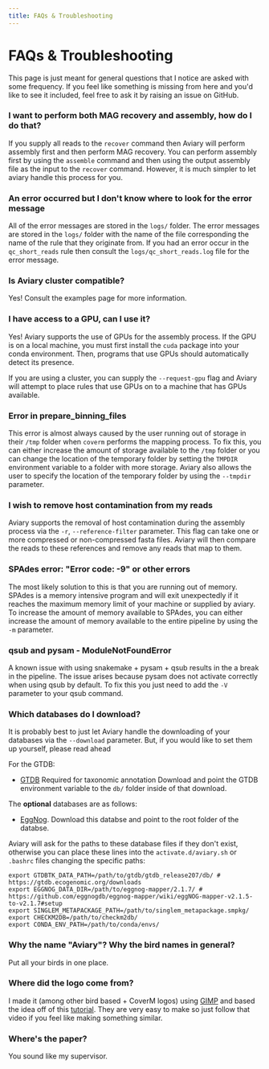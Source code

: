 ```yaml
---
title: FAQs & Troubleshooting
---
```


FAQs & Troubleshooting
========

This page is just meant for general questions that I notice are asked with some frequency. If you feel like something
is missing from here and you'd like to see it included, feel free to ask it by raising an issue on GitHub.


### I want to perform both MAG recovery and assembly, how do I do that?

If you supply all reads to the `recover` command then Aviary will perform assembly first and then perform MAG recovery. You can perform assembly first by using the `assemble` command and then using the output assembly file as the input to the `recover` command. However, it is much simpler to let aviary handle this process for you.

### An error occurred but I don't know where to look for the error message

All of the error messages are stored in the `logs/` folder. The error messages are stored in the `logs/` folder with the name of the file corresponding the name of the rule that they originate from. If you had an error occur in the `qc_short_reads` rule then consult the `logs/qc_short_reads.log` file for the error message.

### Is Aviary cluster compatible?

Yes! Consult the examples page for more information.

### I have access to a GPU, can I use it?

Yes! Aviary supports the use of GPUs for the assembly process. If the GPU is on a local machine, you must first install the `cuda` package into your conda environment. Then, programs that use GPUs should automatically detect its presence.

If you are using a cluster, you can supply the `--request-gpu` flag and Aviary will attempt to place rules that use GPUs on to a machine that has GPUs available.

### Error in prepare_binning_files

This error is almost always caused by the user running out of storage in their `/tmp` folder when `coverm` performs the mapping process. To fix this, you can either increase the amount of storage available to the `/tmp` folder or you can change the location of the temporary folder by setting the `TMPDIR` environment variable to a folder with more storage. Aviary also allows the user to specify the location of the temporary folder by using the `--tmpdir` parameter.

### I wish to remove host contamination from my reads

Aviary supports the removal of host contamination during the assembly process via the `-r`, `--reference-filter` parameter. This flag can take one or more compressed or non-compressed fasta files. Aviary will then compare the reads to these references and remove any reads that map to them.

### SPAdes error: "Error code: -9" or other errors

The most likely solution to this is that you are running out of memory. SPAdes is a memory intensive program and will exit unexpectedly if it reaches the maximum memory limit of your machine or supplied by aviary.
To increase the amount of memory available to SPAdes, you can either increase the amount of memory available to the entire pipeline by using the `-m` parameter.



### qsub and pysam - ModuleNotFoundError

A known issue with using snakemake + pysam + qsub results in the a break in the pipeline. The issue arises because pysam 
does not activate correctly when using qsub by default. To fix this you just need to add the `-V ` parameter to your qsub
command.

### Which databases do I download?

It is probably best to just let Aviary handle the downloading of your databases via the `--download` parameter. But, if you
would like to set them up yourself, please read ahead

For the GTDB:
* [GTDB](https://gtdb.ecogenomic.org/downloads) Required for taxonomic annotation
Download and point the GTDB environment variable to the `db/` folder inside of that download.

The **optional** databases are as follows:
* [EggNog](https://github.com/eggnogdb/eggnog-mapper/wiki/eggNOG-mapper-v2.1.5-to-v2.1.7#setup).
Download this databse and point to the root folder of the databse.

Aviary will ask for the paths to these database files if they don't exist, otherwise you can place these lines into
the `activate.d/aviary.sh` or `.bashrc` files changing the specific paths:
```
export GTDBTK_DATA_PATH=/path/to/gtdb/gtdb_release207/db/ # https://gtdb.ecogenomic.org/downloads
export EGGNOG_DATA_DIR=/path/to/eggnog-mapper/2.1.7/ # https://github.com/eggnogdb/eggnog-mapper/wiki/eggNOG-mapper-v2.1.5-to-v2.1.7#setup
export SINGLEM_METAPACKAGE_PATH=/path/to/singlem_metapackage.smpkg/
export CHECKM2DB=/path/to/checkm2db/
export CONDA_ENV_PATH=/path/to/conda/envs/
```

### Why the name "Aviary"? Why the bird names in general?

Put all your birds in one place.

### Where did the logo come from?

I made it (among other bird based + CoverM logos) using [GIMP](https://www.gimp.org/) and based the idea off of this 
[tutorial](https://www.youtube.com/watch?v=fSOR7mPwb4I). They are very easy to make so just follow that video if you 
feel like making something similar.

### Where's the paper?

You sound like my supervisor.